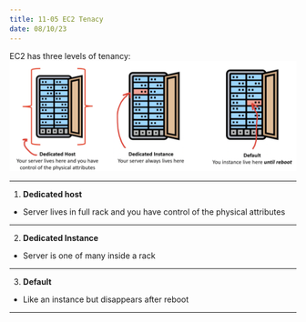 ```yaml
---
title: 11-05 EC2 Tenacy
date: 08/10/23
---
```


EC2 has three levels of tenancy:  
![](images/11_EC2/11-05/11-05_Tenacy_Levels.png)

---

1. **Dedicated host**

* Server lives in full rack and you have control of the physical attributes

---

2. **Dedicated Instance**

* Server is one of many inside a rack

---

3. **Default**

* Like an instance but disappears after reboot

---

